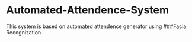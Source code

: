 # Automated-Attendence-System
This system is based on automated attendence generator using ###Facia Recognization
